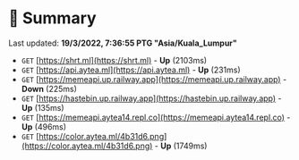 # 📖 Summary
Last updated: **19/3/2022, 7:36:55 PTG "Asia/Kuala_Lumpur"**

- `GET` [https://shrt.ml](https://shrt.ml) - **Up** (2103ms)
- `GET` [https://api.aytea.ml](https://api.aytea.ml) - **Up** (231ms)
- `GET` [https://memeapi.up.railway.app](https://memeapi.up.railway.app) - **Down** (225ms)
- `GET` [https://hastebin.up.railway.app](https://hastebin.up.railway.app) - **Up** (135ms)
- `GET` [https://memeapi.aytea14.repl.co](https://memeapi.aytea14.repl.co) - **Up** (496ms)
- `GET` [https://color.aytea.ml/4b31d6.png](https://color.aytea.ml/4b31d6.png) - **Up** (1749ms)
